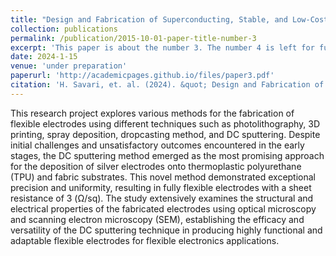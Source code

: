 ```yaml
---
title: "Design and Fabrication of Superconducting, Stable, and Low-Cost Electrodes on Flexible Substrates"
collection: publications
permalink: /publication/2015-10-01-paper-title-number-3
excerpt: 'This paper is about the number 3. The number 4 is left for future work.'
date: 2024-1-15
venue: 'under preparation'
paperurl: 'http://academicpages.github.io/files/paper3.pdf'
citation: 'H. Savari, et. al. (2024). &quot; Design and Fabrication of Superconducting, Stable, and Low-Cost Electrodes on Flexible Substrates.&quot; <i>NA</i>.'
---
```

This research project explores various methods for the fabrication of flexible electrodes using different techniques such as photolithography, 3D printing, spray deposition, dropcasting method, and DC sputtering. Despite initial challenges and unsatisfactory outcomes encountered in the early stages, the DC sputtering method emerged as the most promising approach for the deposition of silver electrodes onto thermoplastic polyurethane (TPU) and fabric substrates. This novel method demonstrated exceptional precision and uniformity, resulting in fully flexible electrodes with a sheet resistance of 3 (Ω/sq). The study extensively examines the structural and electrical properties of the fabricated electrodes using optical microscopy and scanning electron microscopy (SEM), establishing the efficacy and versatility of the DC sputtering technique in producing highly functional and adaptable flexible electrodes for flexible electronics applications.
